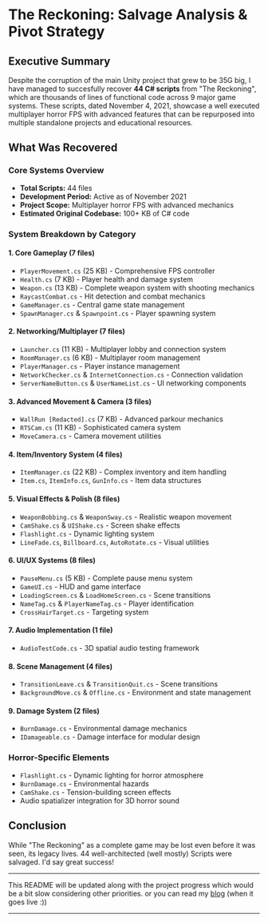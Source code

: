 # The Reckoning: Salvage Analysis & Pivot Strategy

## Executive Summary
Despite the corruption of the main Unity project that grew to be 35G big, I have managed to succesfully recover **44 C# scripts** from "The Reckoning", which are thousands of lines of functional code across 9 major game systems. These scripts, dated November 4, 2021, showcase a well executed multiplayer horror FPS with advanced features that can be repurposed into multiple standalone projects and educational resources.

## What Was Recovered

### Core Systems Overview
- **Total Scripts:** 44 files
- **Development Period:** Active as of November 2021
- **Project Scope:** Multiplayer horror FPS with advanced mechanics
- **Estimated Original Codebase:** 100+ KB of C# code

### System Breakdown by Category

#### 1. Core Gameplay (7 files)
- `PlayerMovement.cs` (25 KB) - Comprehensive FPS controller
- `Health.cs` (7 KB) - Player health and damage system  
- `Weapon.cs` (13 KB) - Complete weapon system with shooting mechanics
- `RaycastCombat.cs` - Hit detection and combat mechanics
- `GameManager.cs` - Central game state management
- `SpawnManager.cs` & `Spawnpoint.cs` - Player spawning system

#### 2. Networking/Multiplayer (7 files)
- `Launcher.cs` (11 KB) - Multiplayer lobby and connection system
- `RoomManager.cs` (6 KB) - Multiplayer room management
- `PlayerManager.cs` - Player instance management
- `NetworkChecker.cs` & `InternetConnection.cs` - Connection validation
- `ServerNameButton.cs` & `UserNameList.cs` - UI networking components

#### 3. Advanced Movement & Camera (3 files)
- `WallRun [Redacted].cs` (7 KB) - Advanced parkour mechanics
- `RTSCam.cs` (11 KB) - Sophisticated camera system
- `MoveCamera.cs` - Camera movement utilities

#### 4. Item/Inventory System (4 files)
- `ItemManager.cs` (22 KB) - Complex inventory and item handling
- `Item.cs`, `ItemInfo.cs`, `GunInfo.cs` - Item data structures

#### 5. Visual Effects & Polish (8 files)
- `WeaponBobbing.cs` & `WeaponSway.cs` - Realistic weapon movement
- `CamShake.cs` & `UIShake.cs` - Screen shake effects
- `Flashlight.cs` - Dynamic lighting system
- `LineFade.cs`, `Billboard.cs`, `AutoRotate.cs` - Visual utilities

#### 6. UI/UX Systems (8 files)
- `PauseMenu.cs` (5 KB) - Complete pause menu system
- `GameUI.cs` - HUD and game interface
- `LoadingScreen.cs` & `LoadHomeScreen.cs` - Scene transitions
- `NameTag.cs` & `PlayerNameTag.cs` - Player identification
- `CrossHairTarget.cs` - Targeting system

#### 7. Audio Implementation (1 file)
- `AudioTestCode.cs` - 3D spatial audio testing framework

#### 8. Scene Management (4 files)
- `TransitionLeave.cs` & `TransitionQuit.cs` - Scene transitions
- `BackgroundMove.cs` & `Offline.cs` - Environment and state management

#### 9. Damage System (2 files)
- `BurnDamage.cs` - Environmental damage mechanics
- `IDamageable.cs` - Damage interface for modular design

### Horror-Specific Elements
- `Flashlight.cs` - Dynamic lighting for horror atmosphere
- `BurnDamage.cs` - Environmental hazards
- `CamShake.cs` - Tension-building screen effects
- Audio spatializer integration for 3D horror sound

## Conclusion

While "The Reckoning" as a complete game may be lost even before it was seen, its legacy lives. 44 well-architected (well mostly) Scripts were salvaged. I'd say great success!

---

This README will be updated along with the project progress which would be a bit slow considering other priorities. or you can read my [blog](https://ujjwalvivek.com/blog) (when it goes live :))

---